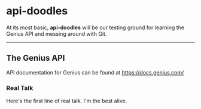 # api-doodles

At its most basic, **api-doodles** will be our testing ground for learning the
Genius API and messing around with Git.

----

## The Genius API

API documentation for Genius can be found at https://docs.genius.com/

### Real Talk

Here's the first line of real talk. I'm the best alive.
